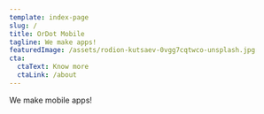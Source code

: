 ```yaml
---
template: index-page
slug: /
title: OrDot Mobile
tagline: We make apps!
featuredImage: /assets/rodion-kutsaev-0vgg7cqtwco-unsplash.jpg
cta:
  ctaText: Know more
  ctaLink: /about
---
```

We make mobile apps!